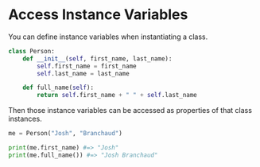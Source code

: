 # Access Instance Variables

You can define instance variables when instantiating a class.

```python
class Person:
    def __init__(self, first_name, last_name):
        self.first_name = first_name
        self.last_name = last_name

    def full_name(self):
        return self.first_name + " " + self.last_name
```

Then those instance variables can be accessed as properties of that class
instances.

```python
me = Person("Josh", "Branchaud")

print(me.first_name) #=> "Josh"
print(me.full_name()) #=> "Josh Branchaud"
```
